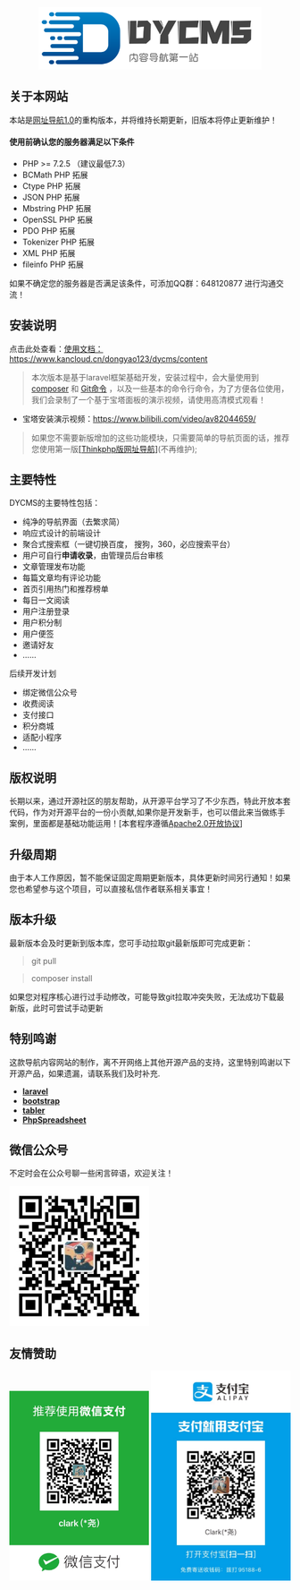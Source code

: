 <p align="center"><img src="public/uploads/sys_img/logo.png" width="400"></p>


## 关于本网站

本站是<a href="https://gitee.com/dongyao/web_site_navigation" target="_blank">网址导航1.0</a>的重构版本，并将维持长期更新，旧版本将停止更新维护！

#### 使用前确认您的服务器满足以下条件

- PHP >= 7.2.5 （建议最低7.3）
- BCMath PHP 拓展
- Ctype PHP 拓展
- JSON PHP 拓展
- Mbstring PHP 拓展
- OpenSSL PHP 拓展
- PDO PHP 拓展
- Tokenizer PHP 拓展
- XML PHP 拓展
- fileinfo PHP 拓展



如果不确定您的服务器是否满足该条件，可添加QQ群：648120877 进行沟通交流！

## 安装说明

点击此处查看：<a href="https://www.kancloud.cn/dongyao123/dycms/content" target="_blank">使用文档：https://www.kancloud.cn/dongyao123/dycms/content</a>

> 本次版本是基于laravel框架基础开发，安装过程中，会大量使用到[composer](https://baike.baidu.com/item/composer/3351208?fr=aladdin) 和 [Git命令](https://baike.baidu.com/item/GIT/12647237) ，以及一些基本的命令行命令，为了方便各位使用，我们会录制了一个基于宝塔面板的演示视频，请使用高清模式观看！

- 宝塔安装演示视频：https://www.bilibili.com/video/av82044659/

> 如果您不需要新版增加的这些功能模块，只需要简单的导航页面的话，推荐您使用第一版<a href="https://gitee.com/dongyao/web_site_navigation" target="_blank">[Thinkphp版网址导航]</a>(不再维护);

## 主要特性

DYCMS的主要特性包括：

*   纯净的导航界面（去繁求简）
*   响应式设计的前端设计
*   聚合式搜索框（一键切换百度， 搜狗，360，必应搜索平台）
*   用户可自行**申请收录**，由管理员后台审核
*   文章管理发布功能
*   每篇文章均有评论功能
*   首页引用热门和推荐榜单
*   每日一文阅读
*   用户注册登录
*   用户积分制
*   用户便签
*   邀请好友
*  ……


后续开发计划
*   绑定微信公众号
*   收费阅读
*   支付接口
*   积分商城
*   适配小程序
* ……
## 版权说明

长期以来，通过开源社区的朋友帮助，从开源平台学习了不少东西，特此开放本套代码，作为对开源平台的一份小贡献,如果你是开发新手，也可以借此来当做练手案例，里面都是基础功能运用！[本套程序遵循[Apache2.0开放协议](http://www.apache.org/licenses/LICENSE-2.0.html)]

## 升级周期

由于本人工作原因，暂不能保证固定周期更新版本，具体更新时间另行通知！如果您也希望参与这个项目，可以直接私信作者联系相关事宜！

## 版本升级

最新版本会及时更新到版本库，您可手动拉取git最新版即可完成更新：
> git pull 

> composer install

如果您对程序核心进行过手动修改，可能导致git拉取冲突失败，无法成功下载最新版，此时可尝试手动更新

## 特别鸣谢

这款导航内容网站的制作，离不开网络上其他开源产品的支持，这里特别鸣谢以下开源产品，如果遗漏，请联系我们及时补充.

- **[laravel](https://laravel.com/)**
- **[bootstrap](https://getbootstrap.com/)**
- **[tabler](https://github.com/tabler/tabler)**
- **[PhpSpreadsheet](https://phpspreadsheet.readthedocs.io)**

## 微信公众号
不定时会在公众号聊一些闲言碎语，欢迎关注！

<img src="public/uploads/sys_img/wechat.jpg" width="250">

## 友情赞助

<img src="public/uploads/wechat.JPG" width="250">
<img src="public/uploads/alipay.JPG" width="250">